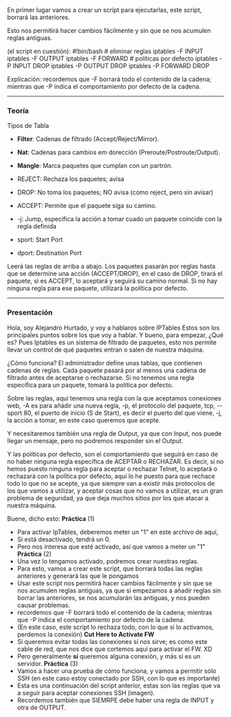 En primer lugar vamos a crear un script para ejecutarlas, este script, borrará las anteriores.

Esto nos permitirá hacer cambios fácilmente y sin que se nos acumulen reglas antiguas.

(el script en cuestión):
	#!bin/bash
	# eliminar reglas
	iptables -F INPUT
	iptables -F OUTPUT
	iptables -F FORWARD
	# políticas por defecto
	iptables -P INPUT DROP
	iptables -P OUTPUT DROP
	iptables -P FORWARD DROP

Explicación:
recordemos que -F borrará todo el contenido de la cadena; mientras que -P indica el comportamiento por defecto de  la cadena.



---
### Teoría
Tipos de Tabla
- **Filter**: Cadenas de filtrado (Accept/Reject/Mirror).
- **Nat**: Cadenas para cambios em dorección (Preroute/Postroute/Output).
- **Mangle**: Marca paquetes que cumplan con un partrón.

- REJECT: Rechaza los paquetes; avisa
- DROP: No toma los paquetes; NO avisa (como reject, pero sin avisar)
- ACCEPT: Permite que el paquete siga su camino.

- -j: Jump, especifica la acción a tomar cuado un paquete coincide con la regla definida

- sport: Start Port
- dport: Destination Port


Leerá las reglas de arriba a abajo.
Los paquetes pasarán por reglas hasta que se determine una acción (ACCEPT/DROP), en el caso de DROP, tirará el paquete, si es ACCEPT, lo aceptará y seguirá su camino normal.
Si no hay ninguna regla para ese paquete, utilizará la política por defecto.

---
### Presentación
Hola, soy Alejandro Hurtado, y voy a hablaros sobre IPTables
Estos son los principales puntos sobre los que voy a hablar.
Y bueno, para empezar, ¿Qué es?
Pues Iptables es un sistema de filtrado de paquetes, esto nos permite llevar un control de qué paquetes entran o salen de nuestra máquina.

¿Cómo funciona?
El administrador define unas tablas, que contienen cadenas de reglas.
Cada paquete pasará por al menos una cadena de filtrado antes de aceptarse o rechazarse.
Si no tenemos una regla específica para un paquete, tomará la política por defecto.

Sobre las reglas, aquí tenemos una regla con la que aceptamos conexiones web, -A es para añádir una nueva regla, -p, el protocolo del paquete, tcp, --sport 80, el puerto de inicio (S de Start), es decir el puerto del que viene, -j, la acción a tomar, en este caso queremos que acepte.

Y necesitaremos también una regla de Output, ya que con Input, nos puede llegar un mensaje, pero no podremos responder sin el Output.

Y las políticas por defecto, son el comportamiento que seguirá en caso de  no haber ninguna regla específica de ACEPTAR o RECHAZAR.
Es decir, si no hemos puesto ninguna regla para aceptar o rechazar Telnet, lo aceptará o rechazará con la política por defecto, aquí lo he puesto para que rechace todo lo que no se acepte, ya que siempre van a existir más protocolos de los que vamos a utilizar, y aceptar cosas que no vamos a utilizar, es un gran problema de seguridad, ya que deja muchos sitios por los que atacar a nuestra máquina.

Buene, dicho esto:
**Práctica** (1)
- Para activar IpTables, deberemos meter un "1" en este archivo de aquí,
- Si está desactivado, tendrá un 0.
- Pero nos interesa que esté activado, así que vamos a meter un "1"
**Práctica** (2)
- Una vez lo tengamos activado, podremos crear nuestras reglas.
- Para esto, vamos a crear este script, que borrará todas las reglas anteriores y generará las que le pongamos
- Usar este script nos permitirá hacer cambios fácilmente y sin que se nos acumulen reglas antiguas, ya que si empezamos a añadir reglas sin borrar las anteriores, se nos acumularán las antiguas, y nos pueden causar problemas.
- recordemos que -F borrará todo el contenido de la cadena; mientras que -P indica el comportamiento por defecto de  la cadena.
- (En este caso, este script lo rechaza todo, con lo que si lo activamos, perdemos la conexión)
**Cut Here to Activate FW**
- Si queremos evitar todas las conexiones sí nos sirve; es como este cable de red, que nos dice que cortemos aquí para activar el FW. XD
- Pero generalmente **sí** queremos alguna conexión, y más si es un servidor.
**Práctica** (3)
- Vamos a hacer una prueba de cómo funciona, y vamos a permitir sólo SSH (en este caso estoy conectado por SSH, con lo que es importante)
- Esta es una continuación del script anterior, estas son las reglas que va a seguir para aceptar conexiones SSH (imagen).
- Recordemos también que SIEMRPE debe haber una regla de INPUT y otra de OUTPUT.





